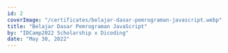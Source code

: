 ```yaml
---
id: 2
coverImage: "/certificates/belajar-dasar-pemrograman-javascript.webp"
title: "Belajar Dasar Pemrograman JavaScript"
by: "IDCamp2022 Scholarship x Dicoding"
date: "May 30, 2022"
---
```


